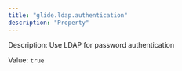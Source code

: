 ```yaml
---
title: "glide.ldap.authentication"
description: "Property"
---
```


Description: Use LDAP for password authentication

Value: `true`